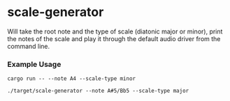 # scale-generator

Will take the root note and the type of scale (diatonic major or minor), print the notes of the scale and play it through the default audio driver from the command line.

### Example Usage
```
cargo run -- --note A4 --scale-type minor
```

```
./target/scale-generator --note A#5/Bb5 --scale-type major
```